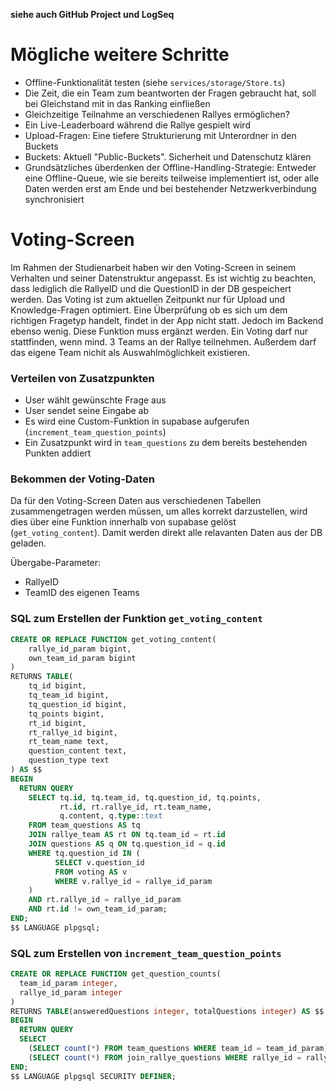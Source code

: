 **siehe auch GitHub Project und LogSeq**

# Mögliche weitere Schritte

- Offline-Funktionalität testen (siehe `services/storage/Store.ts`)
- Die Zeit, die ein Team zum beantworten der Fragen gebraucht hat, soll bei Gleichstand mit in das Ranking einfließen
- Gleichzeitige Teilnahme an verschiedenen Rallyes ermöglichen?
- Ein Live-Leaderboard während die Rallye gespielt wird
- Upload-Fragen: Eine tiefere Strukturierung mit Unterordner in den Buckets
- Buckets: Aktuell "Public-Buckets". Sicherheit und Datenschutz klären
- Grundsätzliches überdenken der Offline-Handling-Strategie: Entweder eine Offline-Queue, wie sie bereits teilweise implementiert ist, oder alle Daten werden erst am Ende und bei bestehender Netzwerkverbindung synchronisiert

# Voting-Screen

Im Rahmen der Studienarbeit haben wir den Voting-Screen in seinem Verhalten und seiner Datenstruktur angepasst. Es ist wichtig zu beachten, dass lediglich die RallyeID und die QuestionID in der DB gespeichert werden. Das Voting ist zum aktuellen Zeitpunkt nur für Upload und Knowledge-Fragen optimiert. Eine Überprüfung ob es sich um dem richtigen Fragetyp handelt, findet in der App nicht statt. Jedoch im Backend ebenso wenig. Diese Funktion muss ergänzt werden. Ein Voting darf nur stattfinden, wenn mind. 3 Teams an der Rallye teilnehmen. Außerdem darf das eigene Team nichit als Auswahlmöglichkeit existieren.

### Verteilen von Zusatzpunkten

- User wählt gewünschte Frage aus
- User sendet seine Eingabe ab
- Es wird eine Custom-Funktion in supabase aufgerufen (`increment_team_question_points`)
- Ein Zusatzpunkt wird in `team_questions` zu dem bereits bestehenden Punkten addiert

### Bekommen der Voting-Daten

Da für den Voting-Screen Daten aus verschiedenen Tabellen zusammengetragen werden müssen, um alles korrekt darzustellen, wird dies über eine Funktion innerhalb von supabase gelöst (`get_voting_content`). Damit werden direkt alle relavanten Daten aus der DB geladen.

Übergabe-Parameter:

- RallyeID
- TeamID des eigenen Teams

### SQL zum Erstellen der Funktion `get_voting_content`

```sql
CREATE OR REPLACE FUNCTION get_voting_content(
    rallye_id_param bigint,
    own_team_id_param bigint
)
RETURNS TABLE(
    tq_id bigint,
    tq_team_id bigint,
    tq_question_id bigint,
    tq_points bigint,
    rt_id bigint,
    rt_rallye_id bigint,
    rt_team_name text,
    question_content text,
    question_type text
) AS $$
BEGIN
  RETURN QUERY
    SELECT tq.id, tq.team_id, tq.question_id, tq.points,
           rt.id, rt.rallye_id, rt.team_name,
           q.content, q.type::text
    FROM team_questions AS tq
    JOIN rallye_team AS rt ON tq.team_id = rt.id
    JOIN questions AS q ON tq.question_id = q.id
    WHERE tq.question_id IN (
          SELECT v.question_id
          FROM voting AS v
          WHERE v.rallye_id = rallye_id_param
    )
    AND rt.rallye_id = rallye_id_param
    AND rt.id != own_team_id_param;
END;
$$ LANGUAGE plpgsql;
```

### SQL zum Erstellen von `increment_team_question_points`

```sql
CREATE OR REPLACE FUNCTION get_question_counts(
  team_id_param integer,
  rallye_id_param integer
)
RETURNS TABLE(answeredQuestions integer, totalQuestions integer) AS $$
BEGIN
  RETURN QUERY
  SELECT
    (SELECT count(*) FROM team_questions WHERE team_id = team_id_param) AS answeredQuestions,
    (SELECT count(*) FROM join_rallye_questions WHERE rallye_id = rallye_id_param) AS totalQuestions;
END;
$$ LANGUAGE plpgsql SECURITY DEFINER;
```
